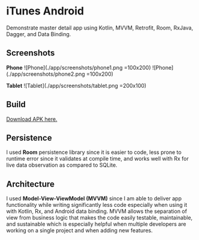 # iTunes Android
Demonstrate master detail app using Kotlin, MVVM, Retrofit, Room, RxJava, Dagger, and Data Binding.

## Screenshots
**Phone**
![Phone](./app/screenshots/phone1.png =100x200)
![Phone](./app/screenshots/phone2.png =100x200)

**Tablet**
![Tablet](./app/screenshots/tablet.png =200x100)

## Build
[Download APK here.](./app/release/itunes-search.apk)

## Persistence
I used **Room** persistence library since it is easier to code, 
less prone to runtime error since it validates at
compile time, and works well with Rx for live data observation
as compared to SQLite.

## Architecture
I used **Model-View-ViewModel (MVVM)** since I am able to deliver
app functionality while writing significantly less code
especially when using it with Kotlin, Rx, and Android data binding.
MVVM allows the separation of view from business logic that 
makes the code easily testable, maintainable, and sustainable
which is especially helpful when multiple developers are working
on a single project and when adding new features.
